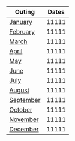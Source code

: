 
|Outing   |Dates|
|------   |-----|
|[January](./campouts/January-Outing.md)  |11111|
|[February](./campouts/February-Outing.md) |11111|
|[March](./campouts/March-Outing.md)|11111|
|[April](./campouts/April-Outing.md)|11111|
|[May](./campouts/May-Outing.md)|11111|
|[June](./campouts/June-Outing.md)|11111|
|[July](./campouts/July-Outing-(Summer-Camp).md)|11111|
|[August](./campouts/August-Outing.md)|11111|
|[September](./campouts/September-Outing.md)|11111|
|[October](./campouts/October-Outing.md)|11111|
|[November](./campouts/November-Outing.md)|11111|
|[December](./campouts/December-Outing.md)|11111|
